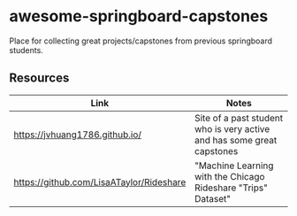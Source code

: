 # awesome-springboard-capstones
Place for collecting great projects/capstones from previous springboard students. 

## Resources

| Link  | Notes  |
|---|---|
| https://jvhuang1786.github.io/ | Site of a past student who is very active and has some great capstones |
| https://github.com/LisaATaylor/Rideshare | "Machine Learning with the Chicago Rideshare "Trips" Dataset" |
